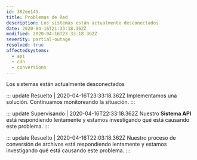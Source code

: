 ```yaml
---
id: 382ee145
title: Problemas de Red
description: Los sistemas están actualmente desconectados
date: 2020-04-16T21:33:18.362Z
modified: 2020-04-16T23:33:18.362Z
severity: partial-outage
resolved: true
affectedsystems:
  - api
  - cdn
  - conversions
---
```


Los sistemas están actualmente desconectados


::: update Resuelto | 2020-04-16T23:33:18.362Z
Implementamos una solución. Continuamos monitoreando la situación.
:::

::: update Supervisando | 2020-04-16T22:33:18.362Z
Nuestro **Sistema API** está respondiendo lentamente y estamos investigando qué está causando este problema.
:::

::: update Resuelto | 2020-04-16T22:03:18.362Z
Nuestro proceso de conversión de archivos está respondiendo lentamente y estamos investigando qué está causando este problema.
:::


